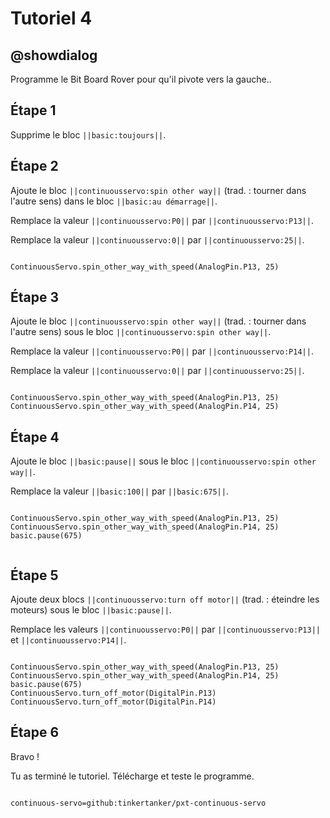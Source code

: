 # Tutoriel 4

## @showdialog

Programme le Bit Board Rover pour qu'il pivote vers la gauche..

## Étape 1

Supprime le bloc ``||basic:toujours||``.

## Étape 2

Ajoute le bloc ``||continuousservo:spin other way||`` (trad. : tourner dans l'autre sens) dans le bloc ``||basic:au démarrage||``.

Remplace la valeur ``||continuousservo:P0||`` par ``||continuousservo:P13||``.

Remplace la valeur ``||continuousservo:0||`` par ``||continuousservo:25||``.

```blocks

ContinuousServo.spin_other_way_with_speed(AnalogPin.P13, 25)

```
## Étape 3

Ajoute le bloc ``||continuousservo:spin other way||`` (trad. : tourner dans l'autre sens) sous le bloc ``||continuousservo:spin other way||``.

Remplace la valeur ``||continuousservo:P0||`` par ``||continuousservo:P14||``.

Remplace la valeur ``||continuousservo:0||`` par ``||continuousservo:25||``.

```blocks

ContinuousServo.spin_other_way_with_speed(AnalogPin.P13, 25)
ContinuousServo.spin_other_way_with_speed(AnalogPin.P14, 25)

```

## Étape 4

Ajoute le bloc ``||basic:pause||`` sous le bloc ``||continuousservo:spin other way||``.

Remplace la valeur ``||basic:100||`` par ``||basic:675||``.

```blocks

ContinuousServo.spin_other_way_with_speed(AnalogPin.P13, 25)
ContinuousServo.spin_other_way_with_speed(AnalogPin.P14, 25)
basic.pause(675)


```

## Étape 5

Ajoute deux blocs ``||continuousservo:turn off motor||`` (trad. : éteindre les moteurs) sous le bloc ``||basic:pause||``.

Remplace les valeurs ``||continuousservo:P0||`` par ``||continuousservo:P13||`` et ``||continuousservo:P14||``.

```blocks

ContinuousServo.spin_other_way_with_speed(AnalogPin.P13, 25)
ContinuousServo.spin_other_way_with_speed(AnalogPin.P14, 25)
basic.pause(675)
ContinuousServo.turn_off_motor(DigitalPin.P13)
ContinuousServo.turn_off_motor(DigitalPin.P14)

```
## Étape 6

Bravo !

Tu as terminé le tutoriel. Télécharge et teste le programme.

```package

continuous-servo=github:tinkertanker/pxt-continuous-servo

```
